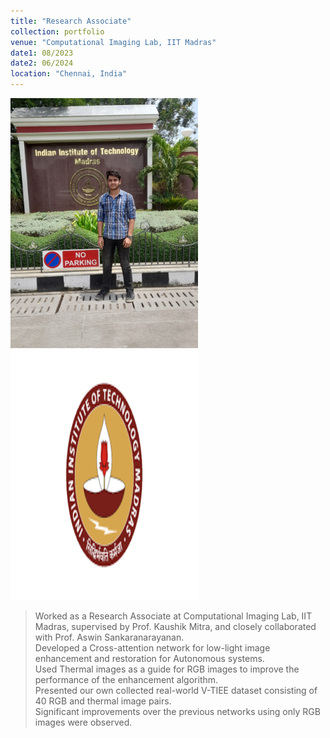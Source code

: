 ```yaml
---
title: "Research Associate"
collection: portfolio
venue: "Computational Imaging Lab, IIT Madras"
date1: 08/2023
date2: 06/2024
location: "Chennai, India"
---
```

<img src='/images/iitm.jpeg' width=300 height=400>
<img src='/images/IITM.png' width=300 height=400><br/>

>Worked as a Research Associate at Computational Imaging Lab, IIT Madras, supervised by Prof. Kaushik Mitra, and closely collaborated with Prof. Aswin Sankaranarayanan.      
>Developed a Cross-attention network for low-light image enhancement and restoration for Autonomous systems.   
>Used Thermal images as a guide for RGB images to improve the performance of the enhancement algorithm.  
>Presented our own collected real-world V-TIEE dataset consisting of 40 RGB and thermal image pairs.  
>Significant improvements over the previous networks using only RGB images were observed.
